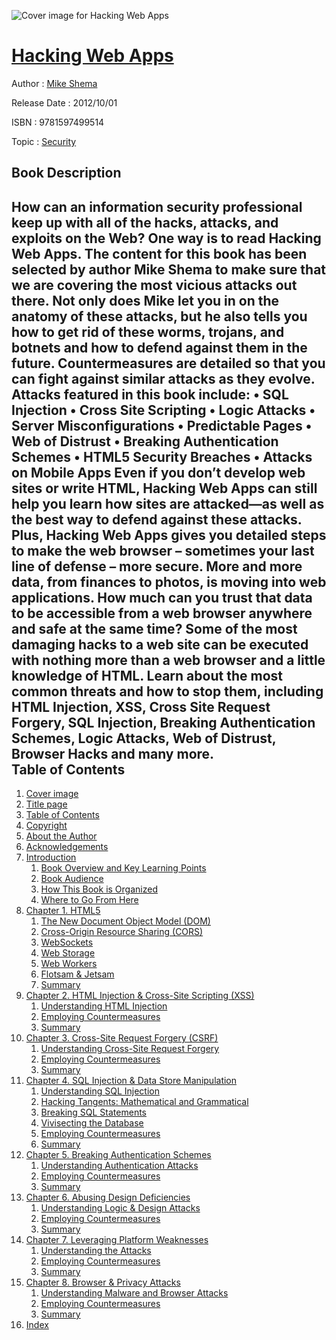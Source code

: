 ![Cover image for Hacking Web Apps](https://imgdetail.ebookreading.net/cover/cover/security/EB9781597499514.jpg)

[Hacking Web Apps](https://ebookreading.net/view/book/Hacking+Web+Apps-EB9781597499514_1.html "Hacking Web Apps")
====================================================================================================================

Author : [Mike Shema](https://ebookreading.net/search/author/Mike+Shema)

Release Date : 2012/10/01

ISBN : 9781597499514

Topic : [Security](https://ebookreading.net/search/category/security)

Book Description
-----------------

How can an information security professional keep up with all of the hacks, attacks, and exploits on the Web? One way is to read Hacking Web Apps. The content for this book has been selected by author Mike Shema to make sure that we are covering the most vicious attacks out there. Not only does Mike let you in on the anatomy of these attacks, but he also tells you how to get rid of these worms, trojans, and botnets and how to defend against them in the future. Countermeasures are detailed so that you can fight against similar attacks as they evolve. 
Attacks featured in this book include: 
• SQL Injection 
• Cross Site Scripting 
• Logic Attacks 
• Server Misconfigurations 
• Predictable Pages 
• Web of Distrust 
• Breaking Authentication Schemes 
• HTML5 Security Breaches 
• Attacks on Mobile Apps 
Even if you don’t develop web sites or write HTML, Hacking Web Apps can still help you learn how sites are attacked—as well as the best way to defend against these attacks. Plus, Hacking Web Apps gives you detailed steps to make the web browser – sometimes your last line of defense – more secure. 
More and more data, from finances to photos, is moving into web applications. How much can you trust that data to be accessible from a web browser anywhere and safe at the same time? Some of the most damaging hacks to a web site can be executed with nothing more than a web browser and a little knowledge of HTML. Learn about the most common threats and how to stop them, including HTML Injection, XSS, Cross Site Request Forgery, SQL Injection, Breaking Authentication Schemes, Logic Attacks, Web of Distrust, Browser Hacks and many more.              
Table of Contents
-----------------

1. [Cover image](https://ebookreading.net/view/book/Hacking+Web+Apps-EB9781597499514_1.html#Cover)
1. [Title page](https://ebookreading.net/view/book/Hacking+Web+Apps-EB9781597499514_2.html)
1. [Table of Contents](https://ebookreading.net/view/book/Hacking+Web+Apps-EB9781597499514_3.html)
1. [Copyright](https://ebookreading.net/view/book/Hacking+Web+Apps-EB9781597499514_4.html)
1. [About the Author](https://ebookreading.net/view/book/Hacking+Web+Apps-EB9781597499514_5.html)
1. [Acknowledgements](https://ebookreading.net/view/book/Hacking+Web+Apps-EB9781597499514_6.html)
1. [Introduction](https://ebookreading.net/view/book/Hacking+Web+Apps-EB9781597499514_7.html#CHP001tit)
    1. [Book Overview and Key Learning Points](https://ebookreading.net/view/book/Hacking+Web+Apps-EB9781597499514_7.html#S0010tit)
    1. [Book Audience](https://ebookreading.net/view/book/Hacking+Web+Apps-EB9781597499514_7.html#S0015tit)
    1. [How This Book is Organized](https://ebookreading.net/view/book/Hacking+Web+Apps-EB9781597499514_7.html#S0085tit)
    1. [Where to Go From Here](https://ebookreading.net/view/book/Hacking+Web+Apps-EB9781597499514_7.html#S0080tit)
1. [Chapter 1. HTML5](https://ebookreading.net/view/book/Hacking+Web+Apps-EB9781597499514_8.html#CHP002tit)
    1. [The New Document Object Model (DOM)](https://ebookreading.net/view/book/Hacking+Web+Apps-EB9781597499514_8.html#S0005tit)
    1. [Cross-Origin Resource Sharing (CORS)](https://ebookreading.net/view/book/Hacking+Web+Apps-EB9781597499514_8.html#S0010tit)
    1. [WebSockets](https://ebookreading.net/view/book/Hacking+Web+Apps-EB9781597499514_8.html#S0015tit)
    1. [Web Storage](https://ebookreading.net/view/book/Hacking+Web+Apps-EB9781597499514_8.html#S0035tit)
    1. [Web Workers](https://ebookreading.net/view/book/Hacking+Web+Apps-EB9781597499514_8.html#S0045tit)
    1. [Flotsam &amp; Jetsam](https://ebookreading.net/view/book/Hacking+Web+Apps-EB9781597499514_8.html#S0050tit)
    1. [Summary](https://ebookreading.net/view/book/Hacking+Web+Apps-EB9781597499514_8.html#S0065tit)
1. [Chapter 2. HTML Injection &amp; Cross-Site Scripting (XSS)](https://ebookreading.net/view/book/Hacking+Web+Apps-EB9781597499514_9.html#CHP003tit1)
    1. [Understanding HTML Injection](https://ebookreading.net/view/book/Hacking+Web+Apps-EB9781597499514_9.html#S0005tit)
    1. [Employing Countermeasures](https://ebookreading.net/view/book/Hacking+Web+Apps-EB9781597499514_9.html#S0170tit)
    1. [Summary](https://ebookreading.net/view/book/Hacking+Web+Apps-EB9781597499514_9.html#S0215tit)
1. [Chapter 3. Cross-Site Request Forgery (CSRF)](https://ebookreading.net/view/book/Hacking+Web+Apps-EB9781597499514_10.html#CHP004tit1)
    1. [Understanding Cross-Site Request Forgery](https://ebookreading.net/view/book/Hacking+Web+Apps-EB9781597499514_10.html#S0005tit)
    1. [Employing Countermeasures](https://ebookreading.net/view/book/Hacking+Web+Apps-EB9781597499514_10.html#S0050tit)
    1. [Summary](https://ebookreading.net/view/book/Hacking+Web+Apps-EB9781597499514_10.html#S0115tit)
1. [Chapter 4. SQL Injection &amp; Data Store Manipulation](https://ebookreading.net/view/book/Hacking+Web+Apps-EB9781597499514_11.html#CHP005tit1)
    1. [Understanding SQL Injection](https://ebookreading.net/view/book/Hacking+Web+Apps-EB9781597499514_11.html#S0005tit)
    1. [Hacking Tangents: Mathematical and Grammatical](https://ebookreading.net/view/book/Hacking+Web+Apps-EB9781597499514_11.html#S0010tit)
    1. [Breaking SQL Statements](https://ebookreading.net/view/book/Hacking+Web+Apps-EB9781597499514_11.html#S0015tit)
    1. [Vivisecting the Database](https://ebookreading.net/view/book/Hacking+Web+Apps-EB9781597499514_11.html#S0040tit)
    1. [Employing Countermeasures](https://ebookreading.net/view/book/Hacking+Web+Apps-EB9781597499514_11.html#S0075tit)
    1. [Summary](https://ebookreading.net/view/book/Hacking+Web+Apps-EB9781597499514_11.html#S0125tit)
1. [Chapter 5. Breaking Authentication Schemes](https://ebookreading.net/view/book/Hacking+Web+Apps-EB9781597499514_12.html#CHP006tit1)
    1. [Understanding Authentication Attacks](https://ebookreading.net/view/book/Hacking+Web+Apps-EB9781597499514_12.html#S0005tit)
    1. [Employing Countermeasures](https://ebookreading.net/view/book/Hacking+Web+Apps-EB9781597499514_12.html#S0055tit)
    1. [Summary](https://ebookreading.net/view/book/Hacking+Web+Apps-EB9781597499514_12.html#S0150tit)
1. [Chapter 6. Abusing Design Deficiencies](https://ebookreading.net/view/book/Hacking+Web+Apps-EB9781597499514_13.html#CHP007tit1)
    1. [Understanding Logic &amp; Design Attacks](https://ebookreading.net/view/book/Hacking+Web+Apps-EB9781597499514_13.html#S0005tit)
    1. [Employing Countermeasures](https://ebookreading.net/view/book/Hacking+Web+Apps-EB9781597499514_13.html#S0100tit)
    1. [Summary](https://ebookreading.net/view/book/Hacking+Web+Apps-EB9781597499514_13.html#S0145tit)
1. [Chapter 7. Leveraging Platform Weaknesses](https://ebookreading.net/view/book/Hacking+Web+Apps-EB9781597499514_14.html#CHP008tit)
    1. [Understanding the Attacks](https://ebookreading.net/view/book/Hacking+Web+Apps-EB9781597499514_14.html#S0005tit)
    1. [Employing Countermeasures](https://ebookreading.net/view/book/Hacking+Web+Apps-EB9781597499514_14.html#S0115tit)
    1. [Summary](https://ebookreading.net/view/book/Hacking+Web+Apps-EB9781597499514_14.html#S0150tit)
1. [Chapter 8. Browser &amp; Privacy Attacks](https://ebookreading.net/view/book/Hacking+Web+Apps-EB9781597499514_15.html#CHP009tit)
    1. [Understanding Malware and Browser Attacks](https://ebookreading.net/view/book/Hacking+Web+Apps-EB9781597499514_15.html#S0005tit)
    1. [Employing Countermeasures](https://ebookreading.net/view/book/Hacking+Web+Apps-EB9781597499514_15.html#S0100tit)
    1. [Summary](https://ebookreading.net/view/book/Hacking+Web+Apps-EB9781597499514_15.html#S0135tit)
1. [Index](https://ebookreading.net/view/book/Hacking+Web+Apps-EB9781597499514_16.html)
